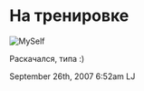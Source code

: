 # На тренировке

![MySelf](http://seigiard.flamber.ru/files/photos/1171226514/1190800815_o.jpg)

Раскачался, типа :)

<span id="timestamp"> September 26th, 2007 6:52am </span> <span
class="tag">LJ</span>
